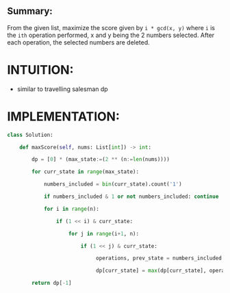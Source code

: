 ## Summary:
From the given list, maximize the score given by  `i * gcd(x, y)` where `i`  is the `ith` operation performed, x and y being the 2 numbers selected. After each operation, the selected numbers are deleted.

# INTUITION:
- similar to travelling salesman dp

# IMPLEMENTATION:
```python
class Solution:

    def maxScore(self, nums: List[int]) -> int:

        dp = [0] * (max_state:=(2 ** (n:=len(nums))))

        for curr_state in range(max_state):

            numbers_included = bin(curr_state).count('1')

            if numbers_included & 1 or not numbers_included: continue

            for i in range(n):

                if (1 << i) & curr_state:

                    for j in range(i+1, n):

                        if (1 << j) & curr_state:

                             operations, prev_state = numbers_included // 2, curr_state & (~((1 << i) | (1 << j)))

                             dp[curr_state] = max(dp[curr_state], operations * gcd(nums[i], nums[j]) + dp[prev_state])

        return dp[-1]
```